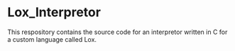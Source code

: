# Lox_Interpretor
This respository contains the source code for an interpretor written in C for a custom language called Lox. 
